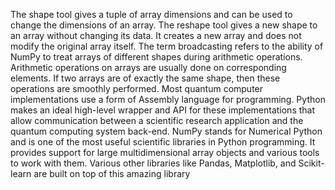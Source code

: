 The shape tool gives a tuple of array dimensions and can be used to change the dimensions of an array. The reshape tool gives a new shape to an array without changing its data. It creates a new array and does not modify the original array itself.
The term broadcasting refers to the ability of NumPy to treat arrays of different shapes during arithmetic operations. Arithmetic operations on arrays are usually done on corresponding elements. If two arrays are of exactly the same shape, then these operations are smoothly performed.
Most quantum computer implementations use a form of Assembly language for programming. Python makes an ideal high-level wrapper and API for these implementations that allow communication between a scientific research application and the quantum computing system back-end.
NumPy stands for Numerical Python and is one of the most useful scientific libraries in Python programming. It provides support for large multidimensional array objects and various tools to work with them. Various other libraries like Pandas, Matplotlib, and Scikit-learn are built on top of this amazing library
